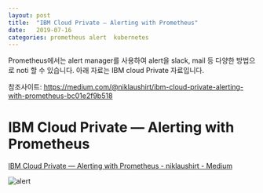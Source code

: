 ```yaml
---
layout: post
title:  "IBM Cloud Private — Alerting with Prometheus"
date:   2019-07-16
categories: prometheus alert  kubernetes
---
```

Prometheus에서는 alert manager를 사용하여 alert을 slack, mail 등 다양한 방법으로 noti 할 수 있습니다. 아래 자료는 IBM cloud Private 자료입니다.

참조사이트: https://medium.com/@niklaushirt/ibm-cloud-private-alerting-with-prometheus-bc01e2f9b518

# IBM Cloud Private — Alerting with Prometheus

[IBM Cloud Private — Alerting with Prometheus - niklaushirt - Medium](https://medium.com/@niklaushirt/ibm-cloud-private-alerting-with-prometheus-bc01e2f9b518)

![alert](https://miro.medium.com/max/700/0*exGq3uvecILhsMYE.png)
